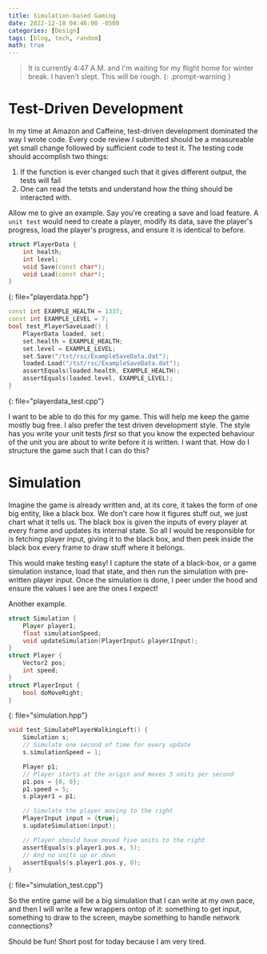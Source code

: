 ```yaml
---
title: Simulation-based Gaming
date: 2022-12-18 04:46:00 -0500
categories: [Design]
tags: [blog, tech, random]
math: true
---
```


> It is currently 4:47 A.M. and I'm waiting for my flight home for winter break. I haven't slept. This will be rough.
{: .prompt-warning }

# Test-Driven Development

In my time at Amazon and Caffeine, test-driven development dominated the way I wrote code.
Every code review I submitted should be a measureable yet small change followed by sufficient code to test it.
The testing code should accomplish two things:
1. If the function is ever changed such that it gives different output, the tests will fail
2. One can read the tetsts and understand how the thing should be interacted with.

Allow me to give an example. Say you're creating a save and load feature. A `unit test` would need to create a player, modify its data, save the player's progress, load the player's progress, and ensure it is identical to before.

```c++
struct PlayerData {
    int health;
    int level;
    void Save(const char*);
    void Load(const char*);
}
```
{: file="playerdata.hpp"}

```c++
const int EXAMPLE_HEALTH = 1337;
const int EXAMPLE_LEVEL = 7;
bool test_PlayerSaveLoad() {
    PlayerData loaded, set;
    set.health = EXAMPLE_HEALTH;
    set.level = EXAMPLE_LEVEL;
    set.Save("/tst/rsc/ExampleSaveData.dat");
    loaded.Load("/tst/rsc/ExampleSaveData.dat");
    assertEquals(loaded.health, EXAMPLE_HEALTH);
    assertEquals(loaded.level, EXAMPLE_LEVEL);
}
```
{: file="playerdata_test.cpp"}

I want to be able to do this for my game. This will help me keep the game mostly bug free. I also prefer the test driven development style. The style has you write your unit tests _first_ so that you know the expected behaviour of the unit you are about to write before it is written. I want that. How do I structure the game such that I can do this?

# Simulation

Imagine the game is already written and, at its core, it takes the form of one big entity, like a black box. We don't care how it figures stuff out, we just chart what it tells us. 
The black box is given the inputs of every player at every frame and updates its internal state.
So all I would be responsible for is fetching player input, giving it to the black box, and then peek inside the black box every frame to draw stuff where it belongs. 

This would make testing easy! I capture the state of a black-box, or a game simulation instance, load that state, and then run the simulation with pre-written player input.
Once the simulation is done, I peer under the hood and ensure the values I see are the ones I expect!

Another example.

```c++
struct Simulation {
    Player player1;
    float simulationSpeed;
    void updateSimulation(PlayerInput& player1Input);
}
struct Player {
    Vector2 pos;
    int speed;
}
struct PlayerInput {
    bool doMoveRight;
}
```
{: file="simulation.hpp"}

```c++
void test_SimulatePlayerWalkingLeft() {
    Simulation s;
    // Simulate one second of time for every update
    s.simulationSpeed = 1; 

    Player p1;
    // Player starts at the origin and moves 5 units per second
    p1.pos = {0, 0};
    p1.speed = 5; 
    s.player1 = p1;

    // Simulate the player moving to the right
    PlayerInput input = {true};
    s.updateSimulation(input);

    // Player should have moved five units to the right
    assertEquals(s.player1.pos.x, 5);
    // And no units up or down
    assertEquals(s.player1.pos.y, 0);
}
```
{: file="simulation_test.cpp"}

So the entire game will be a big simulation that I can write at my own pace, and then I will write a few wrappers ontop of it: something to get input, something to draw to the screen, maybe something to handle network connections?

Should be fun! Short post for today because I am very tired.
